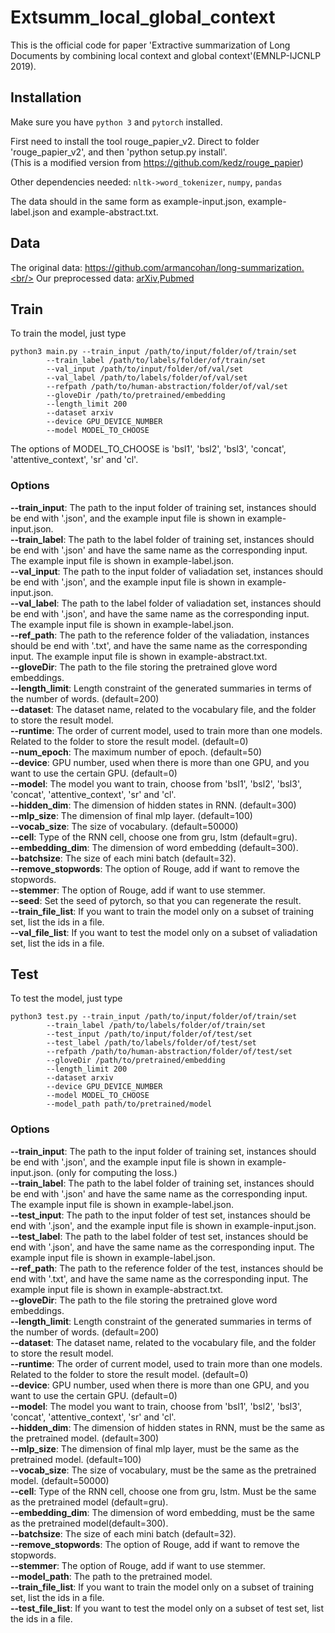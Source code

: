 # Extsumm_local_global_context

This is the official code for paper 'Extractive summarization of Long Documents by combining local context and global context'(EMNLP-IJCNLP 2019).

## Installation
Make sure you have `python 3` and `pytorch` installed.

First need to install the tool rouge_papier_v2. Direct to folder 'rouge_papier_v2', and then 'python setup.py install'. <br/>
(This is a modified version from https://github.com/kedz/rouge_papier)

Other dependencies needed: `nltk->word_tokenizer`, `numpy`, `pandas`

The data should in the same form as example-input.json, example-label.json and example-abstract.txt.

## Data
The original data: https://github.com/armancohan/long-summarization.<br/>
Our preprocessed data: <a href = 'https://drive.google.com/file/d/1rJeEYJmpqhNOgOIfB3B2yxraL2WEsV4g/view?usp=sharing'>arXiv</a>,<a href='https://drive.google.com/file/d/1v4quWNb4ujVrzLhdDsAyyTiHKdrC4Dg8/view?usp=sharing'>Pubmed</a> <br/>

## Train
To train the model, just type 
```
python3 main.py --train_input /path/to/input/folder/of/train/set 
		--train_label /path/to/labels/folder/of/train/set 
		--val_input /path/to/input/folder/of/val/set 
		--val_label /path/to/labels/folder/of/val/set 
		--refpath /path/to/human-abstraction/folder/of/val/set 
		--gloveDir /path/to/pretrained/embedding 
		--length_limit 200 
		--dataset arxiv 
		--device GPU_DEVICE_NUMBER 
		--model MODEL_TO_CHOOSE 
```
The options of MODEL_TO_CHOOSE is 'bsl1', 'bsl2', 'bsl3', 'concat', 'attentive_context', 'sr' and 'cl'.

### Options
**--train_input**: The path to the input folder of training set, instances should be end with '.json', and the example input file is shown in example-input.json.<br/>
**--train_label**: The path to the label folder of training set, instances should be end with '.json' and have the same name as the corresponding input. The example input file is shown in example-label.json.<br/>
**--val_input**: The path to the input folder of valiadation set, instances should be end with '.json', and the example input file is shown in example-input.json.<br/>
**--val_label**: The path to the label folder of valiadation set, instances should be end with '.json', and have the same name as the corresponding input. The example input file is 
shown in example-label.json.<br/>
**--ref_path**: The path to the reference folder of the valiadation, instances should be end with '.txt', and have the same name as the corresponding input. The example input file is shown in example-abstract.txt.<br/>
**--gloveDir**: The path to the file storing the pretrained glove word embeddings.<br/>
**--length_limit**: Length constraint of the generated summaries in terms of the number of words. (default=200)<br/>
**--dataset**: The dataset name, related to the vocabulary file, and the folder to store the result model. <br/>
**--runtime**: The order of current model, used to train more than one models. Related to the folder to store the result model. (default=0)<br/>
**--num_epoch**: The maximum number of epoch. (default=50)<br/>
**--device**: GPU number, used when there is more than one GPU, and you want to use the certain GPU. (default=0)<br/>
**--model**: The model you want to train, choose from 'bsl1', 'bsl2', 'bsl3', 'concat', 'attentive_context', 'sr' and 'cl'.<br/>
**--hidden_dim**: The dimension of hidden states in RNN. (default=300)<br/>
**--mlp_size**: The dimension of final mlp layer. (default=100)<br/>
**--vocab_size**: The size of vocabulary. (default=50000)<br/>
**--cell**: Type of the RNN cell, choose one from gru, lstm (default=gru).<br/>
**--embedding_dim**: The dimension of word embedding (default=300).<br/>
**--batchsize**: The size of each mini batch (default=32).<br/>
**--remove_stopwords**: The option of Rouge, add if want to remove the stopwords.<br/>
**--stemmer**: The option of Rouge, add if want to use stemmer.<br/>
**--seed**: Set the seed of pytorch, so that you can regenerate the result. <br/>
**--train_file_list**: If you want to train the model only on a subset of training set, list the ids in a file.<br/>
**--val_file_list**: If you want to test the model only on a subset of valiadation set, list the ids in a file.


## Test
To test the model, just type 
```
python3 test.py --train_input /path/to/input/folder/of/train/set 
		--train_label /path/to/labels/folder/of/train/set 
		--test_input /path/to/input/folder/of/test/set 
		--test_label /path/to/labels/folder/of/test/set 
		--refpath /path/to/human-abstraction/folder/of/test/set 
		--gloveDir /path/to/pretrained/embedding 
		--length_limit 200 
		--dataset arxiv 
		--device GPU_DEVICE_NUMBER 
		--model MODEL_TO_CHOOSE 
		--model_path path/to/pretrained/model 
```

### Options
**--train_input**: The path to the input folder of training set, instances should be end with '.json', and the example input file is shown in example-input.json. (only for computing the loss.)<br/>
**--train_label**: The path to the label folder of training set, instances should be end with '.json' and have the same name as the corresponding input. The example input file is 
shown in example-label.json.<br/>
**--test_input**: The path to the input folder of test set, instances should be end with '.json', and the example input file is shown in example-input.json.<br/>
**--test_label**: The path to the label folder of test set, instances should be end with '.json', and have the same name as the corresponding input. The example input file is shown in 
example-label.json.<br/>
**--ref_path**: The path to the reference folder of the test, instances should be end with '.txt', and have the same name as the corresponding input. The example input file is shown 
in example-abstract.txt.<br/>
**--gloveDir**: The path to the file storing the pretrained glove word embeddings.<br/>
**--length_limit**: Length constraint of the generated summaries in terms of the number of words. (default=200)<br/>
**--dataset**: The dataset name, related to the vocabulary file, and the folder to store the result model. <br/>
**--runtime**: The order of current model, used to train more than one models. Related to the folder to store the result model. (default=0)<br/>
**--device**: GPU number, used when there is more than one GPU, and you want to use the certain GPU. (default=0)<br/>
**--model**: The model you want to train, choose from 'bsl1', 'bsl2', 'bsl3', 'concat', 'attentive_context', 'sr' and 'cl'.<br/>
**--hidden_dim**: The dimension of hidden states in RNN, must be the same as the pretrained model. (default=300)<br/>
**--mlp_size**: The dimension of final mlp layer, must be the same as the pretrained model. (default=100)<br/>
**--vocab_size**: The size of vocabulary, must be the same as the pretrained model. (default=50000)<br/>
**--cell**: Type of the RNN cell, choose one from gru, lstm. Must be the same as the pretrained model (default=gru).<br/>
**--embedding_dim**: The dimension of word embedding, must be the same as the pretrained model(default=300).<br/>
**--batchsize**: The size of each mini batch (default=32).<br/>
**--remove_stopwords**: The option of Rouge, add if want to remove the stopwords.<br/>
**--stemmer**: The option of Rouge, add if want to use stemmer.<br/>
**--model_path**: The path to the pretrained model.<br/>
**--train_file_list**: If you want to train the model only on a subset of training set, list the ids in a file.<br/>
**--test_file_list**: If you want to test the model only on a subset of test set, list the ids in a file.

